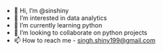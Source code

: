 - 👋 Hi, I’m @sinshiny
- 👀 I’m interested in data analytics
- 🌱 I’m currently learning python
- 💞️ I’m looking to collaborate on python projects
- 📫 How to reach me - singh.shiny199@gmail.com

<!---
sinshiny/sinshiny is a ✨ special ✨ repository because its `README.md` (this file) appears on your GitHub profile.
You can click the Preview link to take a look at your changes.
--->
